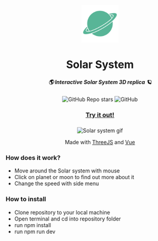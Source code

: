 
<p align="center"><img src="./logo.svg" width=100 height=100>
<h1 align="center">Solar System</h1></p>
<h5 align="center">🌎​ Interactive Solar System 3D replica 🪐</h5>

<p align="center">
  <img alt="GitHub Repo stars" src="https://img.shields.io/github/stars/honzaap/SolarSystem?label=stars&style=flat-square">
  <img alt="GitHub" src="https://img.shields.io/github/license/honzaap/SolarSystem?label=license&style=flat-square">
</p>

### 

<h3 align="center"><a href="https://honzaap.github.io/SolarSystem">Try it out!</a></h3>

### 

<p align="center">
<img alt="Solar system gif" src="./readme_gif.gif" />
</p>
<p align="center">Made with <a href="https://github.com/mrdoob/three.js">ThreeJS</a> and <a href="https://github.com/vuejs/core">Vue</a></p>


### How does it work? 
- Move around the Solar system with mouse
- Click on planet or moon to find out more about it 
- Change the speed  with side menu

### How to install
- Clone repository to your local machine
- Open terminal and cd into repository folder
- run npm install
- run npm run dev
